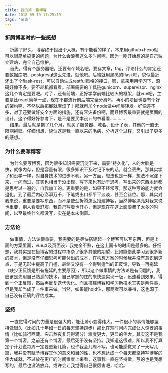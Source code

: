 ```yaml
---
title: 我的第一篇博客
date: 2018-09-19 17:25:19
tags: '杂谈'
---
```


### 折腾博客时的一些感想

&nbsp;&nbsp;&nbsp;&nbsp;折腾了好久，博客终于搭出个大概，有个能看的样子，本来用github+hexo就可以很简单搞定的问题，为什么会浪费这么多时间呢，因为一刚开始想的是自己独立建站，完全自己维护。  
&nbsp;&nbsp;&nbsp;&nbsp;首先，得有个服务器吧，还要有个域名吧。要存文章，tag，评论什么的肯定还要数据库吧，postgresql这么先进，就他吧。后端就用熟悉的flask吧，貌似最近还出了个flask-rest，可以自动生成restful风格的接口，嗯，拿来用用学习下，源码好像不多，要不趁机都看看。部署需要的工具链gunicorn、supervisor、nginx这几个肯定是要吧。对了，还有前端，正好学学前端比较火的框架，就vue吧，主要是比react简单一点，现在不都流行前后端完全分离吗，再小的项目也要有个好的架构啊，不然以后拓展就麻烦了！那就再加个node做中间层转发。好像差不多，对了还要做好安全方面的措施，还有容灾备份啊，而且博客最重要就是页面的设计，这个得好好参考下，是不是要买本设计的书看看…………  
&nbsp;&nbsp;&nbsp;&nbsp;结果，最后就是拖了几个月，就买了服务器、域名、设计了表，其他的一直无限期拖延。仔细想想，貌似这是我一直以来的毛病，分析这个过程，又引出了更多的感想。
### 为什么要写博客
&nbsp;&nbsp;&nbsp;&nbsp;为什么要写博客，因为很多知识需要沉淀下来，需要“持久化”，人的大脑是快，就像内存，但是容量有限，很多知识不及时记下来的话，就会丢失，那其实学了和没学一样，对自身技术的进步不利。另一方面，想法也是一样，想法不沉淀下来，一闪而过，其实也相当于没出现，写下来也有助于思考，写出来的东西永远都是思考过一遍的，自我加工的。更重要的是，如果不经常写，那这种写的能力就会退化，到了最后内心澎湃万千，下笔或出口都平平淡淡，甚至会错位。那，其实对我来说，重要是要写东西，而不是使劲折腾怎么搭建博客，当然博客漂亮对我来说也重要，别人看着舒服，我自己写着也开心，但是现在在这上面浪费了太多的时间，以至最终什么都没写，实在是本末倒置。
### 方法论
&nbsp;&nbsp;&nbsp;&nbsp;做事情，方法论很重要，我需要的是尽快搭建起一个博客可以写东西，但是上面的方案里面，vue以及页面设计我完全不熟，在这上面卡的时间是最多的。仔细想，我其实是在搭博客的过程中掺杂了很多其他的期望，比如能借此学习到很多新的技术，但是没有仔细思考可能付出的成本，在构想方案的时候我并没有意识到这点，于是无形中提高了门槛，最终又没有一个得到适当的正反馈，导致一再拖延（缺少正反馈是所有拖延的主要原因），所以这个做事情的方法论是有问题的，我应该是先用自己熟悉的技术，自己掌握的住的来快速实现一版，迅速看到效果，得到一个正反馈，然后再反复迭代优化。而且搭建博客和学习新技术其实是两件事，但是我却当成了一件事来做。当然，如果能hold住，那两者可以兼得，这也源于自己没有正确的评估成本。  
### 坚持
&nbsp;&nbsp;&nbsp;&nbsp;一直觉得时间的力量是很强大的，能让渺小变得伟大。一件很小的事情能够坚持做很久（比如几十年如一日的每天坚持跑步）那比在短时间内完成让人惊讶的事情（比如骑行西藏、突击熬夜复习得满分）难度更大，更显的伟大。其实这不是我第一个博客，之前还有个博客，最后死于没有坚持。我知道这很难，所以我不打算定个计划说每周一定要更新几篇，也许我会几周不写，也可能感觉来了一天写几篇，我并没有赋予博客其他的意义和目的性，也不想达成一个每天都坚持写博客的伟大成就，不过放在更广的时间维度上来看，这事我一直在坚持做，写的也是我想写的，最后也没法放弃，或许会让我觉得自己很厉害吧，哈哈。
